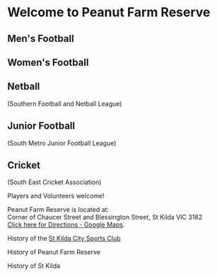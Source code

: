 
# Welcome to Peanut Farm Reserve


## Men's Football
## Women's Football
## Netball
(Southern Football and Netball League)

## Junior Football
(South Metro Junior Football League)

## Cricket
(South East Cricket Association)

Players and Volunteers welcome!

Peanut Farm Reserve is located at: <br>Corner of Chaucer Street and Blessington Street, St Kilda VIC 3182<br>[Click here for Directions - Google Maps](https://goo.gl/maps/u62XZVwkJdgv6xVT8).

History of the [St Kilda City Sports Club](club-history.html)

History of Peanut Farm Reserve

History of St Kilda
